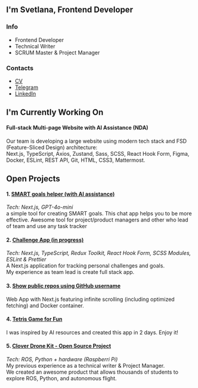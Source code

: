 ## I'm Svetlana, Frontend Developer
### Info
- Frontend Developer
- Technical Writer
- SCRUM Master & Project Manager

### Contacts
- [CV](https://hh.ru/resume/6103c61fff0cb952210039ed1f64357567564d?from=share_ios)
- [Telegram](https://t.me/Sv_Solomatnikova)
- [LinkedIn](https://www.linkedin.com/in/svetlana-solomatnikova/)

## I'm Currently Working On 
#### Full-stack Multi-page Website with AI Assistance (NDA)
Our team is developing a large website using modern tech stack and FSD (Feature-Sliced Design) architecture: <br>
Next.js, TypeScript, Axios, Zustand, Sass, SCSS, React Hook Form, Figma, Docker, ESLint, REST API, Git, HTML, CSS3, Mattermost.

## Open Projects
#### 1. [SMART goals helper (with AI assistance)](https://github.com/Svetk0/smart-goals-assistant)
*Tech: Next.js, GPT-4o-mini* <br>
a simple tool for creating SMART goals. This chat app helps you to be more effective. Awesome tool for project/product managers and other who lead of team and use any task tracker

#### 2. [Challenge App (in progress)](https://github.com/Svetk0/challenge-app)
*Tech: Next.js, TypeScript, Redux Toolkit, React Hook Form, SCSS Modules, ESLint & Prettier* <br>
A Next.js application for tracking personal challenges and goals.  <br> My experience as team lead is create full stack app.

#### 3. [Show public repos using GitHub username](https://github.com/Svetk0/search-github-users)
Web App with Next.js featuring infinite scrolling (including optimized fetching) and Docker container.

#### 4. [Tetris Game for Fun](https://github.com/Svetk0/tetris-ai)
I was inspired by AI resources and created this app in 2 days. Enjoy it!

#### 5. [Clover Drone Kit - Open Source Project](https://github.com/Svetk0/clever)
*Tech: ROS, Python + hardware (Raspberri Pi)* <br>
My previous experience as a technical writer & Project Manager. <br>
We created an awesome product that allows thousands of students to explore ROS, Python, and autonomous flight.

